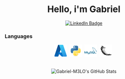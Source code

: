 <h1 align="center">Hello, i'm Gabriel</h1>

<div align="center">
  <a href="https://linkedin.com/in/gabriel-meloiot">
    <img href="https://linkedin.com/in/gabriel-meloiot" src="https://img.shields.io/badge/LinkedIn-blue?style=for-the-badge&logo=linkedin&logoColor=white" alt="LinkedIn Badge"/>
  </a>
</div>


<div align="center">
  <h3 align="left">Languages</h3>  
  <img src="https://github.com/devicons/devicon/blob/master/icons/azure/azure-original.svg" title="Azure" alt="HTML" width="40" height="40"/>&nbsp;
  <img src="https://github.com/devicons/devicon/blob/master/icons/python/python-original.svg" title="Python" alt="HTML" width="40" height="40"/>&nbsp;
  <img src="https://github.com/devicons/devicon/blob/master/icons/mysql/mysql-plain-wordmark.svg" title="MySQL" alt="HTML" width="40" height="40"/>&nbsp;
  <img src="https://github.com/devicons/devicon/blob/master/icons/flask/flask-original.svg" title="Flask" alt="HTML" width="40" height="40"/>&nbsp;
</div><br><br>

<div align="center">
<img src="https://github-readme-stats.vercel.app/api/top-langs/?username=Gabriel-M3LO&theme=dark&show_icons=true&hide_border=true&layout=compact" alt="Gabriel-M3LO's GitHub Stats" />
</div>
